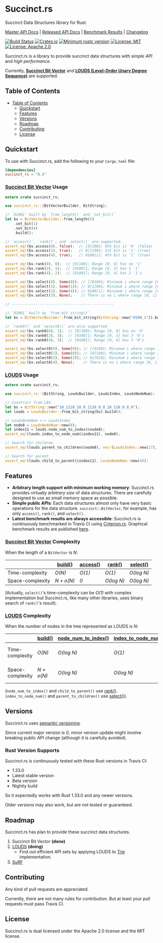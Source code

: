 # Succinct.rs

Succinct Data Structures library for Rust.

[Master API Docs](https://laysakura.github.io/succinct.rs/succinct_rs/)
|
[Released API Docs](https://docs.rs/crate/succinct_rs)
|
[Benchmark Results](https://laysakura.github.io/succinct.rs/criterion/report/)
|
[Changelog](https://github.com/laysakura/succinct.rs/blob/master/CHANGELOG.md)

[![Build Status](https://travis-ci.com/laysakura/succinct.rs.svg?branch=master)](https://travis-ci.com/laysakura/succinct.rs)
[![Crates.io](https://img.shields.io/crates/v/succinct_rs.svg)](https://crates.io/crates/succinct_rs)
[![Minimum rustc version](https://img.shields.io/badge/rustc-1.33+-lightgray.svg)](https://github.com/laysakura/succinct.rs#rust-version-supports)
[![License: MIT](https://img.shields.io/badge/license-MIT-blue.svg)](https://github.com/laysakura/succinct.rs/blob/master/LICENSE-MIT)
[![License: Apache 2.0](https://img.shields.io/badge/license-Apache_2.0-blue.svg)](https://github.com/laysakura/succinct.rs/blob/master/LICENSE-APACHE)

Succinct.rs is a library to provide succinct data structures with _simple API_ and _high performance_.

Currently, **[Succinct Bit Vector](https://laysakura.github.io/succinct.rs/succinct_rs/bit_vector/struct.BitVector.html)** and **[LOUDS (Level-Order Unary Degree Sequence)](https://laysakura.github.io/succinct.rs/succinct_rs/louds/struct.Louds.html)** are supported.

## Table of Contents
- [Table of Contents](#table-of-contents)
  - [Quickstart](#quickstart)
  - [Features](#features)
  - [Versions](#versions)
  - [Roadmap](#roadmap)
  - [Contributing](#contributing)
  - [License](#license)

## Quickstart

To use with Succinct.rs, add the following to your `Cargo.toml` file:

```toml
[dependencies]
succinct_rs = "0.5"
```

### [Succinct Bit Vector](https://laysakura.github.io/succinct.rs/succinct_rs/bit_vector/struct.BitVector.html) Usage

```rust
extern crate succinct_rs;

use succinct_rs::{BitVectorBuilder, BitString};

// `01001` built by `from_length()` and `set_bit()`
let bv = BitVectorBuilder::from_length(5)
    .set_bit(1)
    .set_bit(4)
    .build();

// `access()`, `rank()`, and `select()` are supported.
assert_eq!(bv.access(0), false);  // [0]1001; 0th bit is '0' (false)
assert_eq!(bv.access(1), true);   // 0[1]001; 1st bit is '1' (true)
assert_eq!(bv.access(4), true);   // 0100[1]; 4th bit is '1' (true)

assert_eq!(bv.rank(0), 0);  // [0]1001; Range [0, 0] has no '1'
assert_eq!(bv.rank(3), 1);  // [0100]1; Range [0, 3] has 1 '1'
assert_eq!(bv.rank(4), 2);  // [01001]; Range [0, 4] has 2 '1's

assert_eq!(bv.select(0), Some(0)); // []01001; Minimum i where range [0, i] has 0 '1's is i=0
assert_eq!(bv.select(1), Some(1)); // 0[1]001; Minimum i where range [0, i] has 1 '1's is i=1
assert_eq!(bv.select(2), Some(4)); // 0100[1]; Minimum i where range [0, i] has 2 '1's is i=4
assert_eq!(bv.select(3), None);    // There is no i where range [0, i] has 3 '1's

// -----------------------------------------------

// `01001` built by `from_bit_string()`
let bv = BitVectorBuilder::from_bit_string(BitString::new("0100_1")).build();  // Tips: BitString::new() ignores '_'.

// `rank0()` and `select0()` are also supported
assert_eq!(bv.rank0(0), 1);  // [0]1001; Range [0, 0] has no '0'
assert_eq!(bv.rank0(3), 3);  // [0100]1; Range [0, 3] has 3 '0's
assert_eq!(bv.rank0(4), 3);  // [01001]; Range [0, 4] has 3 '0's

assert_eq!(bv.select0(0), Some(0)); // []01001; Minimum i where range [0, i] has 0 '0's is i=0
assert_eq!(bv.select0(1), Some(0)); // [0]1001; Minimum i where range [0, i] has 1 '0's is i=0
assert_eq!(bv.select0(2), Some(2)); // 01[0]01; Minimum i where range [0, i] has 2 '0's is i=2
assert_eq!(bv.select0(4), None);    // There is no i where range [0, i] has 4 '0's
```

### [LOUDS](https://laysakura.github.io/succinct.rs/succinct_rs/bit_vector/struct.Louds.html) Usage

```rust
extern crate succinct_rs;

use succinct_rs::{BitString, LoudsBuilder, LoudsIndex, LoudsNodeNum};

// Construct from LBS.
let bs = BitString::new("10_1110_10_0_1110_0_0_10_110_0_0_0");
let louds = LoudsBuilder::from_bit_string(bs).build();

// LoudsNodeNum <-> LoudsIndex
let node8 = LoudsNodeNum::new(8);
let index11 = louds.node_num_to_index(&node8);
assert_eq!(louds.index_to_node_num(&index11), node8);

// Search for children.
assert_eq!(louds.parent_to_children(&node8), vec!(LoudsIndex::new(17), LoudsIndex::new(18)));

// Search for parent.
assert_eq!(louds.child_to_parent(&index11), LoudsNodeNum::new(4));
```

## Features

- **Arbitrary length support with minimum working memory**: Succinct.rs provides virtually _arbitrary size_ of data structures. There are carefully designed to use as small memory space as possible.
- **Simple public APIs**: Each data structures almost only have very basic operations for the data structure. `succinct::BitVector`, for example, has only `access()`, `rank()`, and `select()`.
- **Latest benchmark results are always accessible**: Succinct.rs is continuously benchmarked in Travis CI using [Criterion.rs](https://crates.io/crates/criterion). Graphical benchmark results are published [here](https://laysakura.github.io/succinct.rs/criterion/report/).

### [Succinct Bit Vector](https://laysakura.github.io/succinct.rs/succinct_rs/bit_vector/struct.BitVector.html) Complexity

When the length of a `BitVector` is _N_:

|                  | [build()](https://laysakura.github.io/succinct.rs/succinct_rs/bit_vector/struct.BitVectorBuilder.html#method.build) | [access()](https://laysakura.github.io/succinct.rs/succinct_rs/bit_vector/struct.BitVector.html#method.access) | [rank()](https://laysakura.github.io/succinct.rs/succinct_rs/bit_vector/struct.BitVector.html#method.rank) | [select()](https://laysakura.github.io/succinct.rs/succinct_rs/bit_vector/struct.BitVector.html#method.select) |
|------------------|--------------------------------------------------------|------------|----------|------------|
| Time-complexity  | _O(N)_                                                 | _O(1)_     | _O(1)_   | _O(log N)_ |
| Space-complexity | _N + o(N)_                                             | _0_        | _O(log N)_   | _O(log N)_     |

(Actually, `select()`'s time-complexity can be _O(1)_ with complex implementation but Succinct.rs, like many other libraries, uses binary search of `rank()`'s result).

### [LOUDS](https://laysakura.github.io/succinct.rs/succinct_rs/louds/struct.Louds.html) Complexity

When the number of nodes in the tree represented as LOUDS is _N_:

|                  | [build()](https://laysakura.github.io/succinct.rs/succinct_rs/louds/struct.LoudsBuilder.html#method.build) | [node_num_to_index()](https://laysakura.github.io/succinct.rs/succinct_rs/louds/struct.Louds.html#method.node_num_to_index) | [index_to_node_num()](https://laysakura.github.io/succinct.rs/succinct_rs/louds/struct.Louds.html#method.index_to_node_num) | [child_to_parent()](https://laysakura.github.io/succinct.rs/succinct_rs/louds/struct.Louds.html#method.child_to_parent) | [parent_to_children()](https://laysakura.github.io/succinct.rs/succinct_rs/louds/struct.Louds.html#method.parent_to_children) |
|------------------|--------------------------------------------------------|------------|----------|------------|----|
| Time-complexity  | _O(N)_                                                 | _O(log N)_     | _O(1)_   | _O(1)_ | _O( max(log N, <u>max num of children a node has</u>) )_ |
| Space-complexity | _N + o(N)_                                             | _O(log N)_        | _O(log N)_   | _O(log N)_     | _O( max(log N, <u>max num of children a node has</u>) )_ |

(`node_num_to_index()` and `child_to_parent()` use [rank()](https://laysakura.github.io/succinct.rs/succinct_rs/bit_vector/struct.BitVector.html#method.rank). `index_to_node_num()` and `parent_to_children()` use [select()](https://laysakura.github.io/succinct.rs/succinct_rs/bit_vector/struct.BitVector.html#method.select)).

## Versions
Succinct.rs uses [semantic versioning](http://semver.org/spec/v2.0.0.html).

Since current major version is _0_, minor version update might involve breaking public API change (although it is carefully avoided).

### Rust Version Supports

Succinct.rs is continuously tested with these Rust versions in Travis CI:

- 1.33.0
- Latest stable version
- Beta version
- Nightly build

So it expectedly works with Rust 1.33.0 and any newer versions.

Older versions may also work, but are not tested or guaranteed.

## Roadmap

Succinct.rs has plan to provide these succinct data structures.

1. Succinct Bit Vector **(done)**
2. [LOUDS](https://dl.acm.org/citation.cfm?id=1398646) **(doing)**
    - Find out efficient API sets by applying LOUDS to [Trie](https://en.wikipedia.org/wiki/Trie) implementation.
3. [SuRF](http://www.pdl.cmu.edu/PDL-FTP/Storage/surf_sigmod18.pdf)

## Contributing

Any kind of pull requests are appreciated.

Currently, there are not many rules for contribution.
But at least your pull requests must pass Travis CI.

## License

Succinct.rs is dual licensed under the Apache 2.0 license and the MIT license.
